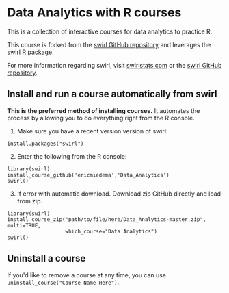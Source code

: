 # Data Analytics with R courses

This is a collection of interactive courses for data analytics to practice R.

This course is forked from the [swirl GitHub repository](https://github.com/swirldev/swirl) and leverages the [swirl R package](http://swirlstats.com). 

For more information regarding swirl, visit [swirlstats.com](http://swirlstats.com) or the [swirl GitHub repository](https://github.com/swirldev/swirl).

## Install and run a course automatically from swirl

**This is the preferred method of installing courses.** It automates the process by allowing you to do everything right from the R console.

1) Make sure you have a recent version version of swirl:

```
install.packages("swirl")
```

2) Enter the following from the R console:

```
library(swirl)
install_course_github('ericmiedema','Data_Analytics')
swirl()
```

3)  If error with automatic download.  Download zip GitHub directly and load from zip.

```
library(swirl)
install_course_zip("path/to/file/here/Data_Analytics-master.zip", multi=TRUE, 
                   which_course="Data Analytics")
swirl()
```

## Uninstall a course

If you'd like to remove a course at any time, you can use `uninstall_course("Course Name Here")`.

